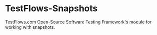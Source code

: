 # TestFlows-Snapshots
TestFlows.com Open-Source Software Testing Framework's module for working with snapshots. 

